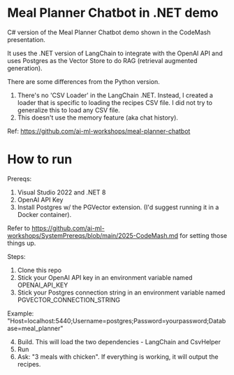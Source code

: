 # Meal Planner Chatbot in .NET demo
C# version of the Meal Planner Chatbot demo shown in the CodeMash presentation.

It uses the .NET version of LangChain to integrate with the OpenAI API and uses Postgres as the Vector Store to do RAG (retrieval augmented generation).

There are some differences from the Python version. 
1. There's no 'CSV Loader' in the LangChain .NET. Instead, I created a loader that is specific to loading the recipes CSV file. I did not try to generalize this to load any CSV file.
2. This doesn't use the memory feature (aka chat history).

Ref: https://github.com/ai-ml-workshops/meal-planner-chatbot

# How to run
Prereqs: 
1. Visual Studio 2022 and .NET 8
2. OpenAI API Key
3. Install Postgres w/ the PGVector extension. (I'd suggest running it in a Docker container).

Refer to https://github.com/ai-ml-workshops/SystemPrereqs/blob/main/2025-CodeMash.md for setting those things up.

Steps:
1. Clone this repo
2. Stick your OpenAI API key in an environment variable named OPENAI_API_KEY
3. Stick your Postgres connection string in an environment variable named PGVECTOR_CONNECTION_STRING

Example: "Host=localhost:5440;Username=postgres;Password=yourpassword;Database=meal_planner"

4. Build. This will load the two dependencies - LangChain and CsvHelper
5. Run
6. Ask: "3 meals with chicken". If everything is working, it will output the recipes.
